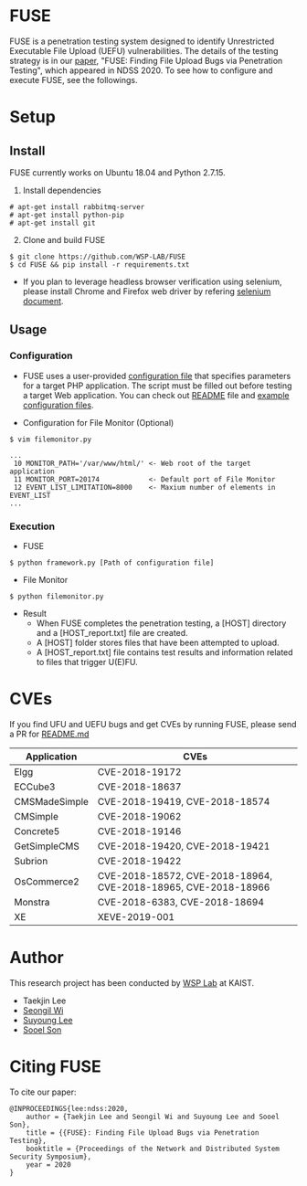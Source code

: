 # FUSE

FUSE is a penetration testing system designed to identify Unrestricted
Executable File Upload (UEFU) vulnerabilities. The details of the testing
strategy is in our
[paper](https://wsp-lab.github.io/papers/lee-fuse-ndss20.pdf),
"FUSE: Finding File Upload Bugs via Penetration Testing", which appeared in
NDSS 2020. To see how to configure and execute FUSE, see the followings.

# Setup
## Install

FUSE currently works on Ubuntu 18.04 and Python 2.7.15.

1. Install dependencies
```
# apt-get install rabbitmq-server
# apt-get install python-pip
# apt-get install git
```

2. Clone and build FUSE
```
$ git clone https://github.com/WSP-LAB/FUSE
$ cd FUSE && pip install -r requirements.txt
```

* If you plan to leverage headless browser verification using selenium, please
install Chrome and Firefox web driver by refering [selenium
document](https://selenium.dev/selenium/docs/api/py/index.html).

## Usage
### Configuration

* FUSE uses a user-provided [configuration file](configs/default-credential.conf)
that specifies parameters for a target PHP application. The script must be
filled out before testing a target Web application. You can check out
[README](configs/README.md) file and [example configuration files](configs).


* Configuration for File Monitor (Optional)
```
$ vim filemonitor.py

...
 10 MONITOR_PATH='/var/www/html/' <- Web root of the target application
 11 MONITOR_PORT=20174            <- Default port of File Monitor
 12 EVENT_LIST_LIMITATION=8000    <- Maxium number of elements in EVENT_LIST
...
```


### Execution

* FUSE

```
$ python framework.py [Path of configuration file]
```

* File Monitor

```
$ python filemonitor.py
```

* Result
  * When FUSE completes the penetration testing, a [HOST] directory and a [HOST_report.txt] file are created.
  * A [HOST] folder stores files that have been attempted to upload.
  * A [HOST_report.txt] file contains test results and information related to files that trigger U(E)FU.

# CVEs
If you find UFU and UEFU bugs and get CVEs by running FUSE, please send a PR for [README.md](README.md)

Application | CVEs
------------| ----
Elgg | CVE-2018-19172
ECCube3 | CVE-2018-18637
CMSMadeSimple | CVE-2018-19419, CVE-2018-18574
CMSimple | CVE-2018-19062
Concrete5 | CVE-2018-19146
GetSimpleCMS | CVE-2018-19420, CVE-2018-19421
Subrion | CVE-2018-19422
OsCommerce2 | CVE-2018-18572, CVE-2018-18964, CVE-2018-18965, CVE-2018-18966
Monstra | CVE-2018-6383, CVE-2018-18694
XE | XEVE-2019-001


# Author
This research project has been conducted by [WSP Lab](https://wsp-lab.github.io) at KAIST.

* Taekjin Lee
* [Seongil Wi](https://seongil-wi.github.io/)
* [Suyoung Lee](https://leeswimming.com/)
* [Sooel Son](https://sites.google.com/site/ssonkaist/home)

# Citing FUSE
To cite our paper:
```
@INPROCEEDINGS{lee:ndss:2020,
    author = {Taekjin Lee and Seongil Wi and Suyoung Lee and Sooel Son},
    title = {{FUSE}: Finding File Upload Bugs via Penetration Testing},
    booktitle = {Proceedings of the Network and Distributed System Security Symposium},
    year = 2020
}
```


